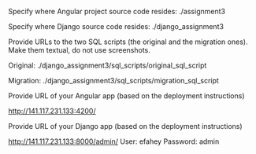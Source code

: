 Specify where Angular project source code resides:
./assignment3

Specify where Django source code resides:
./django_assignment3

Provide URLs to the two SQL scripts (the original and the migration ones). Make them textual, do not use screenshots.

Original: ./django_assignment3/sql_scripts/original_sql_script

Migration: ./django_assignment3/sql_scripts/migration_sql_script

Provide URL of your Angular app (based on the deployment instructions)

http://141.117.231.133:4200/

Provide URL of your Django app (based on the deployment instructions)

http://141.117.231.133:8000/admin/
User: efahey
Password: admin
